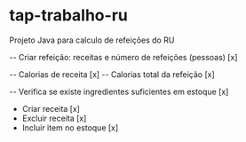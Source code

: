 # tap-trabalho-ru
Projeto Java para calculo de refeições do RU 



-- Criar refeição: receitas e número de refeições (pessoas) [x]


-- Calorias de receita [x]
--  Calorias total da refeição [x]

-- Verifica se existe ingredientes suficientes em estoque [x]

- Criar receita [x]
- Excluir receita [x]
- Incluir item no estoque [x]